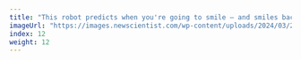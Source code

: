```yaml
---
title: "This robot predicts when you're going to smile – and smiles back"
imageUrl: "https://images.newscientist.com/wp-content/uploads/2024/03/27144351/SEI_197627021.jpg?width=600"
index: 12
weight: 12
---
```

